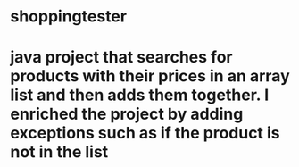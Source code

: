 # shoppingtester
# java project that searches for products with their prices in an array list and then adds them together. I enriched the project by adding exceptions such as if the product is not in the list

